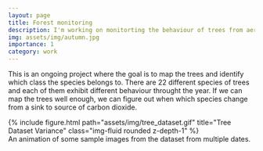 ```yaml
---
layout: page
title: Forest monitoring
description: I'm working on monitorting the behaviour of trees from aerial imagery. This project is currently in progress.
img: assets/img/autumn.jpg
importance: 1
category: work
---
```


This is an ongoing project where the goal is to map the trees and identify which class the species belongs to. There are 22 different species of trees and each of them exhibit different behaviour throught the year. If we can map the trees well enough, we can figure out when which species change from a sink to source of carbon dioxide.

<div class="row">
    <div class="col-sm mt-3 mt-md-0">
        {% include figure.html path="assets/img/tree_dataset.gif" title="Tree Dataset Variance" class="img-fluid rounded z-depth-1" %}
    </div>
</div>
<div class="caption">
    An animation of some sample images from the dataset from multiple dates.
</div>
